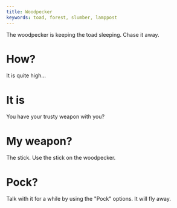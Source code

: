 ```yaml
---
title: Woodpecker
keywords: toad, forest, slumber, lamppost
---
```


The woodpecker is keeping the toad sleeping. Chase it away.

# How?
It is quite high...

# It is
You have your trusty weapon with you?

# My weapon?
The stick. Use the stick on the woodpecker.

# Pock?
Talk with it for a while by using the "Pock" options. It will fly away.

